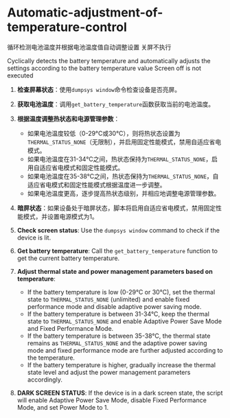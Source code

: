 # Automatic-adjustment-of-temperature-control

循环检测电池温度并根据电池温度值自动调整设置 关屏不执行

Cyclically detects the battery temperature and automatically adjusts the settings according to the battery temperature value Screen off is not executed

1. **检查屏幕状态**：使用`dumpsys window`命令检查设备是否亮屏。
2. **获取电池温度**：调用`get_battery_temperature`函数获取当前的电池温度。
3. **根据温度调整热状态和电源管理参数**：
   - 如果电池温度较低（0-29°C或30°C），则将热状态设置为`THERMAL_STATUS_NONE`（无限制），并启用固定性能模式，禁用自适应省电模式。
   - 如果电池温度在31-34°C之间，热状态保持为`THERMAL_STATUS_NONE`，启用自适应省电模式和固定性能模式。
   - 如果电池温度在35-38°C之间，热状态保持为`THERMAL_STATUS_NONE`，自适应省电模式和固定性能模式根据温度进一步调整。
   - 如果电池温度更高，逐步提高热状态级别，并相应地调整电源管理参数。
4. **暗屏状态**：如果设备处于暗屏状态，脚本将启用自适应省电模式，禁用固定性能模式，并设置电源模式为1。

1. **Check screen status**: Use the `dumpsys window` command to check if the device is lit.
2. **Get battery temperature**: Call the `get_battery_temperature` function to get the current battery temperature.
3. **Adjust thermal state and power management parameters based on temperature**:
   - If the battery temperature is low (0-29°C or 30°C), set the thermal state to `THERMAL_STATUS_NONE` (unlimited) and enable fixed performance mode and disable adaptive power saving mode.
   - If the battery temperature is between 31-34°C, keep the thermal state to `THERMAL_STATUS_NONE` and enable Adaptive Power Save Mode and Fixed Performance Mode.
   - If the battery temperature is between 35-38°C, the thermal state remains as `THERMAL_STATUS_NONE` and the adaptive power saving mode and fixed performance mode are further adjusted according to the temperature.
   - If the battery temperature is higher, gradually increase the thermal state level and adjust the power management parameters accordingly.
4. **DARK SCREEN STATUS**: If the device is in a dark screen state, the script will enable Adaptive Power Save Mode, disable Fixed Performance Mode, and set Power Mode to 1.
